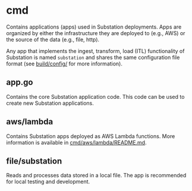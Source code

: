 # cmd

Contains applications (apps) used in Substation deployments. Apps are organized by either the infrastructure they are deployed to (e.g., AWS) or the source of the data (e.g., file, http).

Any app that implements the ingest, transform, load (ITL) functionality of Substation is named `substation` and shares the same configuration file format (see [build/config/](/build/config/) for more information).

## app.go

Contains the core Substation application code. This code can be used to create new Substation applications.

## aws/lambda

Contains Substation apps deployed as AWS Lambda functions. More information is available in 
[cmd/aws/lambda/README.md](/cmd/aws/lambda/README.md).

## file/substation

Reads and processes data stored in a local file. The app is recommended for local testing and development.
